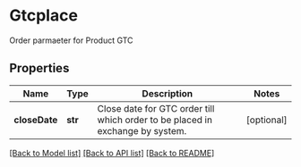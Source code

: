 # Gtcplace

Order parmaeter for Product GTC
## Properties
Name | Type | Description | Notes
------------ | ------------- | ------------- | -------------
**closeDate** | **str** | Close date for GTC order till which order to be placed in exchange by system. | [optional] 

[[Back to Model list]](../README.md#documentation-for-models) [[Back to API list]](../README.md#documentation-for-api-endpoints) [[Back to README]](../README.md)


